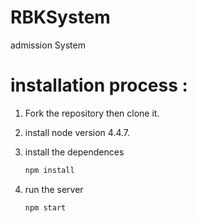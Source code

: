 # RBKSystem
admission System 


# installation process :

1) Fork the repository then clone it.

2) install node version  4.4.7.

3) install the dependences
	```bash
	npm install
	```
4) run the server
	```bash
	npm start
	```